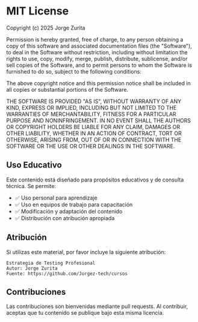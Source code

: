 # MIT License

Copyright (c) 2025 Jorge Zurita

Permission is hereby granted, free of charge, to any person obtaining a copy
of this software and associated documentation files (the "Software"), to deal
in the Software without restriction, including without limitation the rights
to use, copy, modify, merge, publish, distribute, sublicense, and/or sell
copies of the Software, and to permit persons to whom the Software is
furnished to do so, subject to the following conditions:

The above copyright notice and this permission notice shall be included in all
copies or substantial portions of the Software.

THE SOFTWARE IS PROVIDED "AS IS", WITHOUT WARRANTY OF ANY KIND, EXPRESS OR
IMPLIED, INCLUDING BUT NOT LIMITED TO THE WARRANTIES OF MERCHANTABILITY,
FITNESS FOR A PARTICULAR PURPOSE AND NONINFRINGEMENT. IN NO EVENT SHALL THE
AUTHORS OR COPYRIGHT HOLDERS BE LIABLE FOR ANY CLAIM, DAMAGES OR OTHER
LIABILITY, WHETHER IN AN ACTION OF CONTRACT, TORT OR OTHERWISE, ARISING FROM,
OUT OF OR IN CONNECTION WITH THE SOFTWARE OR THE USE OR OTHER DEALINGS IN THE
SOFTWARE.

## Uso Educativo

Este contenido está diseñado para propósitos educativos y de consulta técnica. Se permite:

- ✅ Uso personal para aprendizaje
- ✅ Uso en equipos de trabajo para capacitación
- ✅ Modificación y adaptación del contenido
- ✅ Distribución con atribución apropiada

## Atribución

Si utilizas este material, por favor incluye la siguiente atribución:

```
Estrategia de Testing Profesional
Autor: Jorge Zurita
Fuente: https://github.com/Jorgez-tech/cursos
```

## Contribuciones

Las contribuciones son bienvenidas mediante pull requests. Al contribuir, aceptas que tu contenido se publique bajo esta misma licencia.
